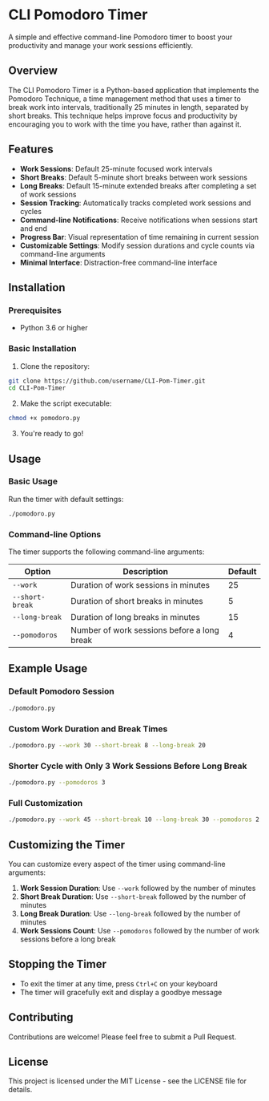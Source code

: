 # CLI Pomodoro Timer

A simple and effective command-line Pomodoro timer to boost your productivity and manage your work sessions efficiently.

## Overview

The CLI Pomodoro Timer is a Python-based application that implements the Pomodoro Technique, a time management method that uses a timer to break work into intervals, traditionally 25 minutes in length, separated by short breaks. This technique helps improve focus and productivity by encouraging you to work with the time you have, rather than against it.

## Features

- **Work Sessions**: Default 25-minute focused work intervals
- **Short Breaks**: Default 5-minute short breaks between work sessions
- **Long Breaks**: Default 15-minute extended breaks after completing a set of work sessions
- **Session Tracking**: Automatically tracks completed work sessions and cycles
- **Command-line Notifications**: Receive notifications when sessions start and end
- **Progress Bar**: Visual representation of time remaining in current session
- **Customizable Settings**: Modify session durations and cycle counts via command-line arguments
- **Minimal Interface**: Distraction-free command-line interface

## Installation

### Prerequisites
- Python 3.6 or higher

### Basic Installation

1. Clone the repository:
```bash
git clone https://github.com/username/CLI-Pom-Timer.git
cd CLI-Pom-Timer
```

2. Make the script executable:
```bash
chmod +x pomodoro.py
```

3. You're ready to go!

## Usage

### Basic Usage

Run the timer with default settings:
```bash
./pomodoro.py
```

### Command-line Options

The timer supports the following command-line arguments:

| Option | Description | Default |
|--------|-------------|---------|
| `--work` | Duration of work sessions in minutes | 25 |
| `--short-break` | Duration of short breaks in minutes | 5 |
| `--long-break` | Duration of long breaks in minutes | 15 |
| `--pomodoros` | Number of work sessions before a long break | 4 |

## Example Usage

### Default Pomodoro Session
```bash
./pomodoro.py
```

### Custom Work Duration and Break Times
```bash
./pomodoro.py --work 30 --short-break 8 --long-break 20
```

### Shorter Cycle with Only 3 Work Sessions Before Long Break
```bash
./pomodoro.py --pomodoros 3
```

### Full Customization
```bash
./pomodoro.py --work 45 --short-break 10 --long-break 30 --pomodoros 2
```

## Customizing the Timer

You can customize every aspect of the timer using command-line arguments:

1. **Work Session Duration**: Use `--work` followed by the number of minutes
2. **Short Break Duration**: Use `--short-break` followed by the number of minutes
3. **Long Break Duration**: Use `--long-break` followed by the number of minutes
4. **Work Sessions Count**: Use `--pomodoros` followed by the number of work sessions before a long break

## Stopping the Timer

- To exit the timer at any time, press `Ctrl+C` on your keyboard
- The timer will gracefully exit and display a goodbye message

## Contributing

Contributions are welcome! Please feel free to submit a Pull Request.

## License

This project is licensed under the MIT License - see the LICENSE file for details.

